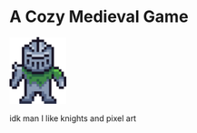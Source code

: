 # A Cozy Medieval Game

<img alt="main character sprite" src="./assets/sprites/character.png" width="100px">

idk man I like knights and pixel art
